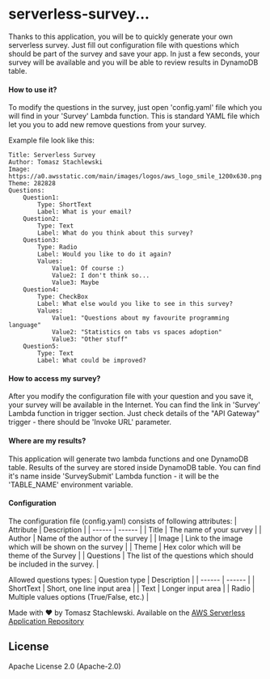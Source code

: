 # serverless-survey...

Thanks to this application, you will be to quickly generate your own serverless survey. Just fill out configuration file with questions which should be part of the survey and save your app. In just a few seconds, your survey will be available and you will be able to review results in DynamoDB table.

#### How to use it?
To modify the questions in the survey, just open 'config.yaml' file which you will find in your 'Survey' Lambda function. This is standard YAML file which let you you to add new remove questions from your survey.

Example file look like this:
```
Title: Serverless Survey
Author: Tomasz Stachlewski
Image: https://a0.awsstatic.com/main/images/logos/aws_logo_smile_1200x630.png
Theme: 282828
Questions:
    Question1:
        Type: ShortText
        Label: What is your email?
    Question2:
        Type: Text
        Label: What do you think about this survey?
    Question3:
        Type: Radio
        Label: Would you like to do it again?
        Values:
            Value1: Of course :)
            Value2: I don't think so...
            Value3: Maybe
    Question4:
        Type: CheckBox
        Label: What else would you like to see in this survey?
        Values:
            Value1: "Questions about my favourite programming language"
            Value2: "Statistics on tabs vs spaces adoption"
            Value3: "Other stuff"
    Question5:
        Type: Text
        Label: What could be improved?
```

#### How to access my survey?
After you modify the configuration file with your question and you save it, your survey will be available in the Internet. You can find the link in 'Survey' Lambda function in trigger section. Just check details of the "API Gateway" trigger - there should be 'Invoke URL' parameter.

#### Where are my results?
This application will generate two lambda functions and one DynamoDB table. Results of the survey are stored inside DynamoDB table. You can find it's name inside 'SurveySubmit' Lambda function - it will be the 'TABLE_NAME' environment variable.

#### Configuration

The configuration file (config.yaml) consists of following attributes:
| Attribute | Description |
| ------ | ------ |
| Title | The name of your survey |
| Author | Name of the author of the survey |
| Image | Link to the image which will be shown on the survey |
| Theme | Hex color which will be theme of the Survey |
| Questions | The list of the questions which should be included in the survey. |

Allowed questions types:
| Question type | Description |
| ------ | ------ |
| ShortText | Short, one line input area |
| Text | Longer input area |
| Radio | Multiple values options (True/False, etc.) |


Made with ❤️ by Tomasz Stachlewski. Available on the [AWS Serverless Application Repository](https://aws.amazon.com/serverless)

## License

Apache License 2.0 (Apache-2.0)
